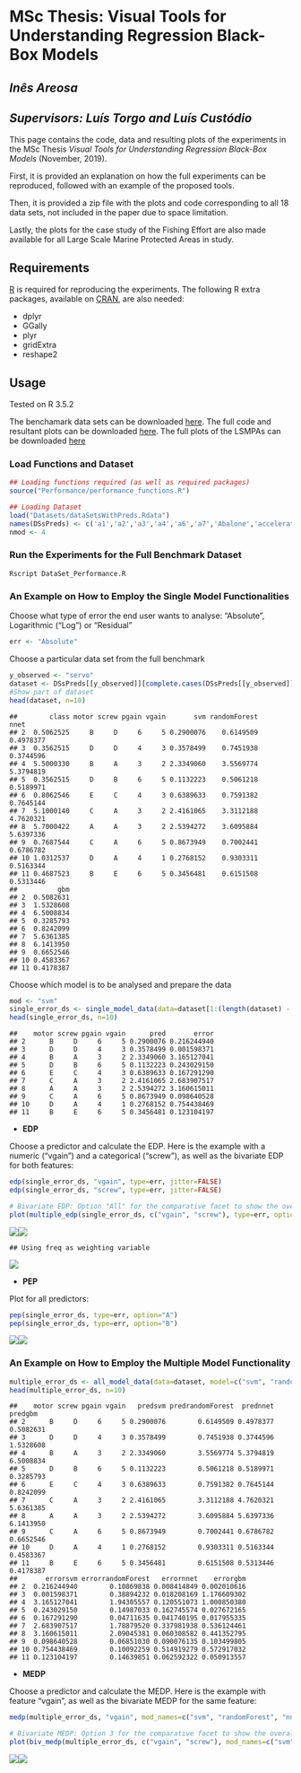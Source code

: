 
# MSc Thesis: **Visual Tools for Understanding Regression Black-Box Models**

## *Inês Areosa*

## *Supervisors: Luís Torgo and Luís Custódio*

This page contains the code, data and resulting plots of the experiments
in the MSc Thesis *Visual Tools for Understanding Regression Black-Box
Models* (November, 2019).

First, it is provided an explanation on how the full experiments can be
reproduced, followed with an example of the proposed tools.

Then, it is provided a zip file with the plots and code corresponding to
all 18 data sets, not included in the paper due to space limitation.

Lastly, the plots for the case study of the Fishing Effort are also made
available for all Large Scale Marine Protected Areas in study.

## Requirements

[R](www.r-project.org) is required for reproducing the experiments. The
following R extra packages, available on
[CRAN](https://cran.r-project.org/web/packages/), are also needed:

  - dplyr
  - GGally
  - plyr
  - gridExtra
  - reshape2

## Usage

Tested on R 3.5.2

The benchamark data sets can be downloaded [here](Datasets.zip). The
full code and resultant plots can be downloaded [here](https://drive.google.com/file/d/1JVXOkJ3uy1jD7qNx4G8I89eM0mPnOXOG/view?usp=sharing).
The full plots of the LSMPAs can be downloaded [here](https://drive.google.com/file/d/1omoqvDHgXNEe-iVimle4xXjfPR7oAbA-/view?usp=sharing)

### Load Functions and Dataset

``` r
## Loading functions required (as well as required packages)
source("Performance/performance_functions.R")

## Loading Dataset
load("Datasets/dataSetsWithPreds.Rdata")
names(DSsPreds) <- c('a1','a2','a3','a4','a6','a7','Abalone','acceleration','availPwr','bank8FM','cpuSm','fuelCons','boston','maxTorque','machineCpu','servo','airfoild','concreteStrength')
nmod <- 4
```

### Run the Experiments for the Full Benchmark Dataset

`Rscript DataSet_Performance.R`

### An Example on How to Employ the Single Model Functionalities

Choose what type of error the end user wants to analyse: “Absolute”,
Logarithmic (“Log”) or “Residual”

``` r
err <- "Absolute"
```

Choose a particular data set from the full benchmark

``` r
y_observed <- "servo"
dataset <- DSsPreds[[y_observed]][complete.cases(DSsPreds[[y_observed]]),]
#Show part of dataset
head(dataset, n=10)
```

    ##        class motor screw pgain vgain       svm randomForest      nnet
    ## 2  0.5062525     B     D     6     5 0.2900076    0.6149509 0.4978377
    ## 3  0.3562515     D     D     4     3 0.3578499    0.7451938 0.3744596
    ## 4  5.5000330     B     A     3     2 2.3349060    3.5569774 5.3794819
    ## 5  0.3562515     D     B     6     5 0.1132223    0.5061218 0.5189971
    ## 6  0.8062546     E     C     4     3 0.6389633    0.7591382 0.7645144
    ## 7  5.1000140     C     A     3     2 2.4161065    3.3112188 4.7620321
    ## 8  5.7000422     A     A     3     2 2.5394272    3.6095884 5.6397336
    ## 9  0.7687544     C     A     6     5 0.8673949    0.7002441 0.6786782
    ## 10 1.0312537     D     A     4     1 0.2768152    0.9303311 0.5163344
    ## 11 0.4687523     B     E     6     5 0.3456481    0.6151508 0.5313446
    ##          gbm
    ## 2  0.5082631
    ## 3  1.5328608
    ## 4  6.5008834
    ## 5  0.3285793
    ## 6  0.8242099
    ## 7  5.6361385
    ## 8  6.1413950
    ## 9  0.6652546
    ## 10 0.4583367
    ## 11 0.4178387

Choose which model is to be analysed and prepare the data

``` r
mod <- "svm"
single_error_ds <- single_model_data(data=dataset[1:(length(dataset) - nmod)], model=dataset[[mod]], feature_y=names(dataset)[1], type=err)
head(single_error_ds, n=10)
```

    ##    motor screw pgain vgain      pred       error
    ## 2      B     D     6     5 0.2900076 0.216244940
    ## 3      D     D     4     3 0.3578499 0.001598371
    ## 4      B     A     3     2 2.3349060 3.165127041
    ## 5      D     B     6     5 0.1132223 0.243029150
    ## 6      E     C     4     3 0.6389633 0.167291290
    ## 7      C     A     3     2 2.4161065 2.683907517
    ## 8      A     A     3     2 2.5394272 3.160615011
    ## 9      C     A     6     5 0.8673949 0.098640528
    ## 10     D     A     4     1 0.2768152 0.754438469
    ## 11     B     E     6     5 0.3456481 0.123104197

  - **EDP**

Choose a predictor and calculate the EDP. Here is the example with a
numeric (“vgain”) and a categorical (“screw”), as well as the bivariate
EDP for both features:

``` r
edp(single_error_ds, "vgain", type=err, jitter=FALSE)
edp(single_error_ds, "screw", type=err, jitter=FALSE)

# Bivariate EDP: Option "All" for the comparative facet to show the overall error distribution
plot(multiple_edp(single_error_ds, c("vgain", "screw"), type=err, option='All', ncols=3, mode="wrap"))
```

![](README_files/figure-gfm/unnamed-chunk-5-1.png)<!-- -->![](README_files/figure-gfm/unnamed-chunk-5-2.png)<!-- -->

    ## Using freq as weighting variable

![](README_files/figure-gfm/unnamed-chunk-5-3.png)<!-- -->

  - **PEP**

Plot for all predictors:

``` r
pep(single_error_ds, type=err, option="A")
pep(single_error_ds, type=err, option="B")
```

![](README_files/figure-gfm/unnamed-chunk-6-1.png)<!-- -->![](README_files/figure-gfm/unnamed-chunk-6-2.png)<!-- -->

### An Example on How to Employ the Multiple Model Functionality

``` r
multiple_error_ds <- all_model_data(data=dataset, model=c("svm", "randomForest", "nnet","gbm"), feature_y=names(dataset)[1], type=err)
head(multiple_error_ds, n=10)
```

    ##    motor screw pgain vgain   predsvm predrandomForest  prednnet   predgbm
    ## 2      B     D     6     5 0.2900076        0.6149509 0.4978377 0.5082631
    ## 3      D     D     4     3 0.3578499        0.7451938 0.3744596 1.5328608
    ## 4      B     A     3     2 2.3349060        3.5569774 5.3794819 6.5008834
    ## 5      D     B     6     5 0.1132223        0.5061218 0.5189971 0.3285793
    ## 6      E     C     4     3 0.6389633        0.7591382 0.7645144 0.8242099
    ## 7      C     A     3     2 2.4161065        3.3112188 4.7620321 5.6361385
    ## 8      A     A     3     2 2.5394272        3.6095884 5.6397336 6.1413950
    ## 9      C     A     6     5 0.8673949        0.7002441 0.6786782 0.6652546
    ## 10     D     A     4     1 0.2768152        0.9303311 0.5163344 0.4583367
    ## 11     B     E     6     5 0.3456481        0.6151508 0.5313446 0.4178387
    ##       errorsvm errorrandomForest   errornnet    errorgbm
    ## 2  0.216244940        0.10869838 0.008414849 0.002010616
    ## 3  0.001598371        0.38894232 0.018208169 1.176609302
    ## 4  3.165127041        1.94305557 0.120551073 1.000850380
    ## 5  0.243029150        0.14987033 0.162745574 0.027672165
    ## 6  0.167291290        0.04711635 0.041740195 0.017955335
    ## 7  2.683907517        1.78879520 0.337981938 0.536124461
    ## 8  3.160615011        2.09045381 0.060308582 0.441352795
    ## 9  0.098640528        0.06851030 0.090076135 0.103499805
    ## 10 0.754438469        0.10092259 0.514919279 0.572917032
    ## 11 0.123104197        0.14639851 0.062592322 0.050913557

  - **MEDP**

Choose a predictor and calculate the MEDP. Here is the example with
feature “vgain”, as well as the bivariate MEDP for the same feature:

```r
medp(multiple_error_ds, "vgain", mod_names=c("svm", "randomForest", "nnet","gbm"), type=err)

# Bivariate MEDP: Option 3 for the comparative facet to show the overall error distribution
plot(biv_medp(multiple_error_ds, c("vgain", "screw"), mod_names=c("svm", "randomForest", "nnet","gbm"), type=err, option=3))
```

![](README_files/figure-gfm/unnamed-chunk-8-1.png)<!-- -->![](README_files/figure-gfm/unnamed-chunk-8-2.png)<!-- -->
